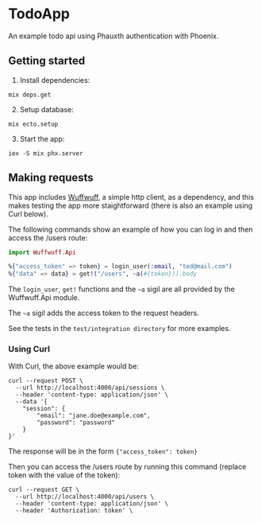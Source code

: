 # TodoApp

An example todo api using Phauxth authentication with Phoenix.

## Getting started

1. Install dependencies:

```
mix deps.get
```

2. Setup database:

```
mix ecto.setup
```

3. Start the app:

```
iex -S mix phx.server
```

## Making requests

This app includes [Wuffwuff](https://github.com/riverrun/wuff_wuff), a simple
http client, as a dependency, and this makes testing the app more staightforward
(there is also an example using Curl below).

The following commands show an example of how you can log in and then access
the /users route:

```elixir
import Wuffwuff.Api

%{"access_token" => token} = login_user(:email, "ted@mail.com")
%{"data" => data} = get!("/users", ~a(#{token})).body
```

The `login_user`, `get!` functions and the `~a` sigil are all provided
by the Wuffwuff.Api module.

The `~a` sigil adds the access token to the request headers.

See the tests in the `test/integration directory` for more examples.

### Using Curl

With Curl, the above example would be:

```
curl --request POST \
  --url http://localhost:4000/api/sessions \
  --header 'content-type: application/json' \
  --data '{
	"session": {
		"email": "jane.doe@example.com",
		"password": "password"
	}
}'
```

The response will be in the form `{"access_token": token}`

Then you can access the /users route by running this command
(replace token with the value of the token):

```
curl --request GET \
  --url http://localhost:4000/api/users \
  --header 'content-type: application/json' \
  --header 'Authorization: token' \
```

